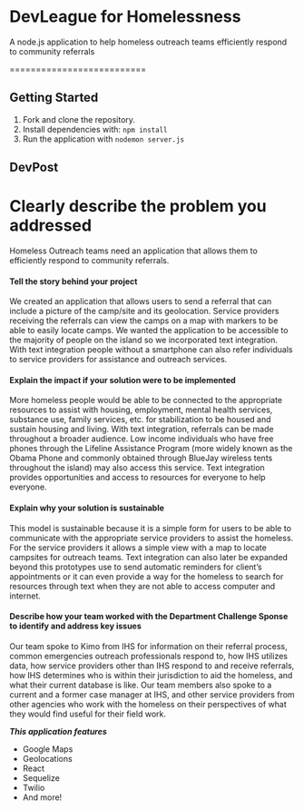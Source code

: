 # DevLeague for Homelessness

A node.js application to help homeless outreach teams efficiently respond to community referrals

==========================

## Getting Started

1. Fork and clone the repository. 
2. Install dependencies with: `npm install`
3. Run the application with `nodemon server.js`

## DevPost
# Clearly describe the problem you addressed
Homeless Outreach teams need an application that allows them to efficiently respond to 
community referrals.

#### Tell the story behind your project
We created an application that allows users to send a referral that can include a picture
of the camp/site and its geolocation. Service providers receiving the referrals can view
the camps on a map with markers to be able to easily locate camps. We wanted the
application to be accessible to the majority of people on the island so we incorporated
text integration. With text integration people without a smartphone can also refer
individuals to service providers for assistance and outreach services.

#### Explain the impact if your solution were to be implemented
More homeless people would be able to be connected to the appropriate resources to
assist with housing, employment, mental health services, substance use, family services,
etc. for stabilization to be housed and sustain housing and living. With text integration,
referrals can be made throughout a broader audience. Low income individuals who have
free phones through the Lifeline Assistance Program (more widely known as the Obama
Phone and commonly obtained through BlueJay wireless tents throughout the island)
may also access this service. Text integration provides opportunities and access to
resources for everyone to help everyone.

#### Explain why your solution is sustainable
This model is sustainable because it is a simple form for users to be able to
communicate with the appropriate service providers to assist the homeless. For the
service providers it allows a simple view with a map to locate campsites for outreach
teams. Text integration can also later be expanded beyond this prototypes use to send
automatic reminders for client’s appointments or it can even provide a way for the
homeless to search for resources through text when they are not able to access
computer and internet.

#### Describe how your team worked with the Department Challenge Sponse to identify and address key issues
Our team spoke to Kimo from IHS for information on their referral process, common
emergencies outreach professionals respond to, how IHS utilizes data, how service
providers other than IHS respond to and receive referrals, how IHS determines who is
within their jurisdiction to aid the homeless, and what their current database is like. Our
team members also spoke to a current and a former case manager at IHS, and other
service providers from other agencies who work with the homeless on their perspectives
of what they would find useful for their field work.

***This application features***
  - Google Maps
  - Geolocations
  - React
  - Sequelize
  - Twilio
  - And more!
